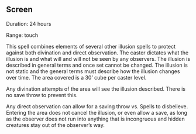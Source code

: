 ## Screen                                                      

Duration: 24 hours

Range: touch

This spell combines elements of several other illusion spells to protect against both divination and direct observation. The caster dictates what the illusion is and what will and will not be seen by any observers. The illusion is described in general terms and once set cannot be changed. The illusion is not static and the general terms must describe how the illusion changes over time. The area covered is a 30’ cube per caster level.

Any divination attempts of the area will see the illusion described. There is no save throw to prevent this.

Any direct observation can allow for a saving throw vs. Spells to disbelieve. Entering the area does not cancel the illusion, or even allow a save, as long as the observer does not run into anything that is incongruous and hidden creatures stay out of the observer’s way.